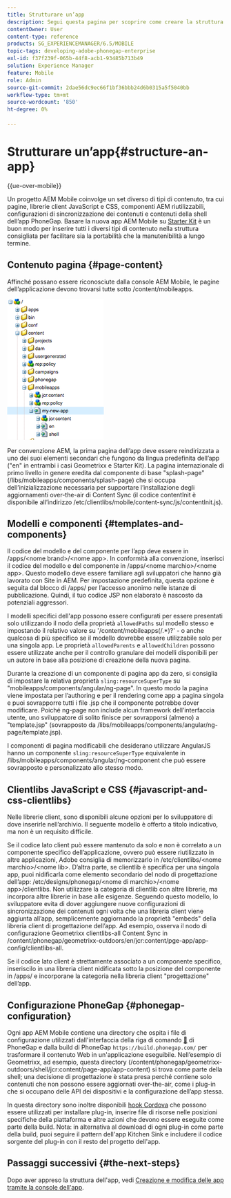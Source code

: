 ```yaml
---
title: Strutturare un’app
description: Segui questa pagina per scoprire come creare la struttura di un’app. Questa pagina descrive come strutturare modelli e componenti con informazioni su JavaScript e CSS Clientlibs.
contentOwner: User
content-type: reference
products: SG_EXPERIENCEMANAGER/6.5/MOBILE
topic-tags: developing-adobe-phonegap-enterprise
exl-id: f37f239f-065b-44f8-acb1-93485b713b49
solution: Experience Manager
feature: Mobile
role: Admin
source-git-commit: 2dae56dc9ec66f1bf36bbb24d6b0315a5f5040bb
workflow-type: tm+mt
source-wordcount: '850'
ht-degree: 0%

---
```


# Strutturare un’app{#structure-an-app}

{{ue-over-mobile}}

Un progetto AEM Mobile coinvolge un set diverso di tipi di contenuto, tra cui pagine, librerie client JavaScript e CSS, componenti AEM riutilizzabili, configurazioni di sincronizzazione dei contenuti e contenuti della shell dell’app PhoneGap. Basare la nuova app AEM Mobile su [Starter Kit](https://github.com/Adobe-Marketing-Cloud-Apps/aem-phonegap-starter-kit) è un buon modo per inserire tutti i diversi tipi di contenuto nella struttura consigliata per facilitare sia la portabilità che la manutenibilità a lungo termine.

## Contenuto pagina {#page-content}

Affinché possano essere riconosciute dalla console AEM Mobile, le pagine dell’applicazione devono trovarsi tutte sotto /content/mobileapps.

![chlimage_1-52](assets/chlimage_1-52.png)

Per convenzione AEM, la prima pagina dell’app deve essere reindirizzata a uno dei suoi elementi secondari che fungono da lingua predefinita dell’app (&quot;en&quot; in entrambi i casi Geometrixx e Starter Kit). La pagina internazionale di primo livello in genere eredita dal componente di base &quot;splash-page&quot; (/libs/mobileapps/components/splash-page) che si occupa dell’inizializzazione necessaria per supportare l’installazione degli aggiornamenti over-the-air di Content Sync (il codice contentInit è disponibile all’indirizzo /etc/clientlibs/mobile/content-sync/js/contentInit.js).

## Modelli e componenti {#templates-and-components}

Il codice del modello e del componente per l’app deve essere in /apps/&lt;nome brand>/&lt;nome app>. In conformità alla convenzione, inserisci il codice del modello e del componente in /apps/&lt;nome marchio>/&lt;nome app>. Questo modello deve essere familiare agli sviluppatori che hanno già lavorato con Site in AEM. Per impostazione predefinita, questa opzione è seguita dal blocco di /apps/ per l’accesso anonimo nelle istanze di pubblicazione. Quindi, il tuo codice JSP non elaborato è nascosto da potenziali aggressori.

I modelli specifici dell&#39;app possono essere configurati per essere presentati solo utilizzando il nodo della proprietà `allowedPaths` sul modello stesso e impostando il relativo valore su &#39;/content/mobileapps(/.&ast;)?&#39; - o anche qualcosa di più specifico se il modello dovrebbe essere utilizzabile solo per una singola app. Le proprietà `allowedParents` e `allowedChildren` possono essere utilizzate anche per il controllo granulare dei modelli disponibili per un autore in base alla posizione di creazione della nuova pagina.

Durante la creazione di un componente di pagina app da zero, si consiglia di impostare la relativa proprietà `sling:resourceSuperType` su &quot;mobileapps/components/angular/ng-page&quot;. In questo modo la pagina viene impostata per l’authoring e per il rendering come app a pagina singola e puoi sovrapporre tutti i file .jsp che il componente potrebbe dover modificare. Poiché ng-page non include alcun framework dell’interfaccia utente, uno sviluppatore di solito finisce per sovrapporsi (almeno) a &quot;template.jsp&quot; (sovrapposto da /libs/mobileapps/components/angular/ng-page/template.jsp).

I componenti di pagina modificabili che desiderano utilizzare AngularJS hanno un componente `sling:resourceSuperType` equivalente in /libs/mobileapps/components/angular/ng-component che può essere sovrapposto e personalizzato allo stesso modo.

## Clientlibs JavaScript e CSS {#javascript-and-css-clientlibs}

Nelle librerie client, sono disponibili alcune opzioni per lo sviluppatore di dove inserirle nell’archivio. Il seguente modello è offerto a titolo indicativo, ma non è un requisito difficile.

Se il codice lato client può essere mantenuto da solo e non è correlato a un componente specifico dell’applicazione, ovvero può essere riutilizzato in altre applicazioni, Adobe consiglia di memorizzarlo in /etc/clientlibs/&lt;nome marchio>/&lt;nome lib>. D’altra parte, se clientlib è specifica per una singola app, puoi nidificarla come elemento secondario del nodo di progettazione dell’app: /etc/designs/phonegap/&lt;nome di marchio>/&lt;nome app>/clientlibs. Non utilizzare la categoria di clientlib con altre librerie, ma incorpora altre librerie in base alle esigenze. Seguendo questo modello, lo sviluppatore evita di dover aggiungere nuove configurazioni di sincronizzazione dei contenuti ogni volta che una libreria client viene aggiunta all’app, semplicemente aggiornando la proprietà &quot;embeds&quot; della libreria client di progettazione dell’app. Ad esempio, osserva il nodo di configurazione Geometrixx clientlibs-all Content Sync in /content/phonegap/geometrixx-outdoors/en/jcr:content/pge-app/app-config/clientlibs-all.

Se il codice lato client è strettamente associato a un componente specifico, inseriscilo in una libreria client nidificata sotto la posizione del componente in /apps/ e incorporane la categoria nella libreria client &quot;progettazione&quot; dell’app.

## Configurazione PhoneGap {#phonegap-configuration}

Ogni app AEM Mobile contiene una directory che ospita i file di configurazione utilizzati dall&#39;interfaccia della riga di comando [&#128279;](https://github.com/phonegap/phonegap-cli) di PhoneGap  e dalla build di PhoneGap `https://build.phonegap.com/` per trasformare il contenuto Web in un&#39;applicazione eseguibile. Nell’esempio di Geometrixx, ad esempio, questa directory (/content/phonegap/geometrixx-outdoors/shell/jcr:content/page-app/app-content) si trova come parte della shell; una decisione di progettazione è stata presa perché contiene solo contenuti che non possono essere aggiornati over-the-air, come i plug-in che si occupano delle API dei dispositivi e la configurazione dell’app stessa.

In questa directory sono inoltre disponibili [hook Cordova](https://cordova.apache.org/docs/en/dev/guide/appdev/hooks/index.html#Hooks%20Guide) che possono essere utilizzati per installare plug-in, inserire file di risorse nelle posizioni specifiche della piattaforma e altre azioni che devono essere eseguite come parte della build. Nota: in alternativa al download di ogni plug-in come parte della build, puoi seguire il pattern dell&#39;app Kitchen Sink e includere il codice sorgente del plug-in<!-- THIS URL IS 404 (https://github.com/blefebvre/aem-phonegap-kitchen-sink/tree/master/content/src/main/content/jcr_root/content/phonegap/kitchen-sink/shell/_jcr_content/pge-app/app-content/phonegap/plugins) --> con il resto del progetto dell&#39;app.

## Passaggi successivi {#the-next-steps}

Dopo aver appreso la struttura dell&#39;app, vedi [Creazione e modifica delle app tramite la console dell&#39;app](/help/mobile/phonegap-apps-console.md).

